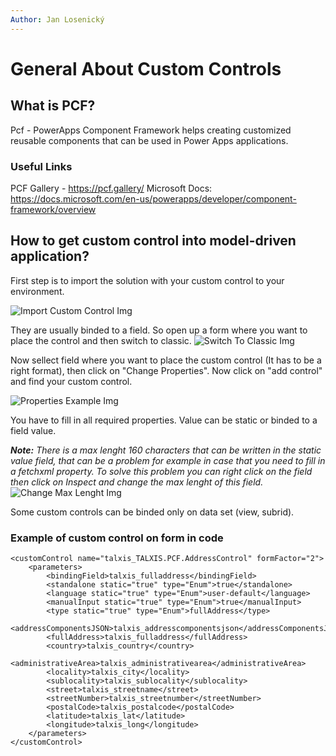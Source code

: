 ```yaml
---
Author: Jan Losenický
---
```


# General About Custom Controls

## What is PCF?

Pcf - PowerApps Component Framework helps creating customized reusable components that can be used in Power Apps applications.

### Useful Links

PCF Gallery - https://pcf.gallery/
Microsoft Docs: https://docs.microsoft.com/en-us/powerapps/developer/component-framework/overview

## How to get custom control into model-driven application?

First step is to import the solution with your custom control to your environment.

![Import Custom Control Img](/.attachments/applications/Controls/switchtoclassic.png)

They are usually binded to a field. So open up a form where you want to place the control and then switch to classic.
![Switch To Classic Img](/.attachments/applications/Controls/switchtoclassic.png)

Now sellect field where you want to place the custom control (It has to be a right format), then click on "Change Properties". Now click on 
"add control" and find your custom control.

![Properties Example Img](/.attachments/applications/Controls/propertiesexample.png)

You have to fill in all required properties. Value can be static or binded to a field value.

_**Note:** There is a max lenght 160 characters that can be written in the static value field, that can be a problem for example in case that you need to fill in a fetchxml property.  To solve this problem you can right click on the field then click on Inspect and change the max lenght of this field._
![Change Max Lenght Img](/.attachments/applications/Controls/changemaxlenght.png)

Some custom controls can be binded only on data set (view, subrid).

### Example of custom control on form in code
```
<customControl name="talxis_TALXIS.PCF.AddressControl" formFactor="2">
    <parameters>
        <bindingField>talxis_fulladdress</bindingField>
        <standalone static="true" type="Enum">true</standalone>
        <language static="true" type="Enum">user-default</language>
        <manualInput static="true" type="Enum">true</manualInput>
        <type static="true" type="Enum">fullAddress</type>
        <addressComponentsJSON>talxis_addresscomponentsjson</addressComponentsJSON>
        <fullAddress>talxis_fulladdress</fullAddress>
        <country>talxis_country</country>
        <administrativeArea>talxis_administrativearea</administrativeArea>
        <locality>talxis_city</locality>
        <sublocality>talxis_sublocality</sublocality>
        <street>talxis_streetname</street>
        <streetNumber>talxis_streetnumber</streetNumber>
        <postalCode>talxis_postalcode</postalCode>
        <latitude>talxis_lat</latitude>
        <longitude>talxis_long</longitude>
    </parameters>
</customControl>
```